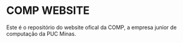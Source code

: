 # COMP WEBSITE

Este é o repositório do website ofical da COMP, a empresa junior de computação da PUC Minas.

